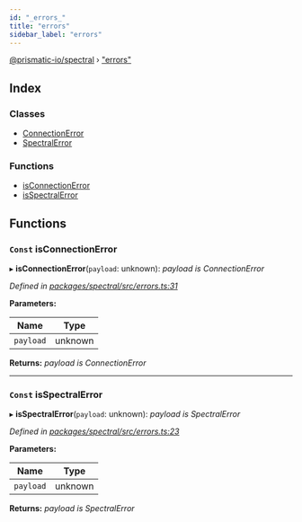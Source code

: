 ```yaml
---
id: "_errors_"
title: "errors"
sidebar_label: "errors"
---
```


[@prismatic-io/spectral](../index.md) › ["errors"](_errors_.md)

## Index

### Classes

* [ConnectionError](../classes/_errors_.connectionerror.md)
* [SpectralError](../classes/_errors_.spectralerror.md)

### Functions

* [isConnectionError](_errors_.md#const-isconnectionerror)
* [isSpectralError](_errors_.md#const-isspectralerror)

## Functions

### `Const` isConnectionError

▸ **isConnectionError**(`payload`: unknown): *payload is ConnectionError*

*Defined in [packages/spectral/src/errors.ts:31](https://github.com/prismatic-io/spectral/blob/v7.6.2/packages/spectral/src/errors.ts#L31)*

**Parameters:**

Name | Type |
------ | ------ |
`payload` | unknown |

**Returns:** *payload is ConnectionError*

___

### `Const` isSpectralError

▸ **isSpectralError**(`payload`: unknown): *payload is SpectralError*

*Defined in [packages/spectral/src/errors.ts:23](https://github.com/prismatic-io/spectral/blob/v7.6.2/packages/spectral/src/errors.ts#L23)*

**Parameters:**

Name | Type |
------ | ------ |
`payload` | unknown |

**Returns:** *payload is SpectralError*
